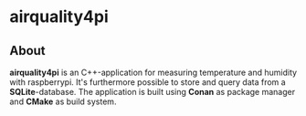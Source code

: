 # airquality4pi

## About

**airquality4pi** is an C++-application for measuring temperature and humidity with raspberrypi.
It's furthermore possible to store and query data from a **SQLite**-database.
The application is built using **Conan** as package manager and **CMake** as build system.
